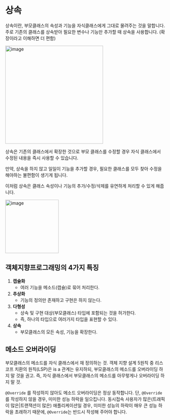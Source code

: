 
# 상속

상속이란, 부모클래스의 속성과 기능을 자식클래스에게 그대로 물려주는 것을 말합니다.
주로 기존의 클래스를 상속받아 필요한 변수나 기능만 추가할 때 상속을 사용합니다. (확장이라고 이해하면 더 편함)

<img width="308" alt="image" src="https://github.com/user-attachments/assets/6a6c531c-e2b3-4d5d-aa7f-09bfb72563c7">

상속은 기존의 클래스에서 확장한 것으로 부모 클래스를 수정할 경우
자식 클래스에서 수정된 내용을 즉시 사용할 수 있습니다.

만약, 상속을 하지 않고 일일이 기능을 추가할 경우, 필요한 클래스를 
모두 찾아 수정을 해야하는 불편함이 생기게 됩니다.

이처럼 상속은 클래스 속성이나 기능의 추가/수정/삭제를 유연하게 
처리할 수 있게 해줍니다.

<img width="168" alt="image" src="https://github.com/user-attachments/assets/523485d1-ddc3-4ac0-9343-7277280460e3">

## 객체지향프로그래밍의 4가지 특징

1. **캡슐화**
    - 여러 기능을 메소드(캡슐)로 묶어 처리한다.
2. **추상화**
    - 기능의 정의만 존재하고 구현은 하지 않는다.
3. **다형성**
    - 상속 및 구현 대상(부모클래스) 타입에 포함되는 것을 허가한다.
    - 즉, 하나의 타입으로 여러가지 타입을 표현할 수 있다.
4. **상속** 
    - 부모클래스의 모든 속성, 기능을 확장한다.

## 메소드 오버라이딩

부모클래스의 메소드를 자식 클래스에서 재 정의하는 것.
객체 지향 설계 5원칙 중 리스코프 치환의 원칙(LSP)은 is a 관계는 유지하되, 
부모클래스의 메소드를 오버라이딩 하지 말 것을 권고.
즉, 자식 클래스에서 부모클래스의 메소드를 아무렇게나 오버라이딩 하지 말 것.

`@Override` 를 작성하지 않아도 메소드 오버라이딩은 정상 동작합니다.
단, `@Override` 를 작성하지 않을 경우, 미미한 성능 하락을 일으킵니다.
동시접속 사용자가 많은(트래픽이 많은|트랜잭션이 많은) 애플리케이션일 경우, 미미한 성능의 하락이 매우 큰 성능 하락을 초래하기 때문에, `@Override`는 반드시 작성해 주어야 합니다.
